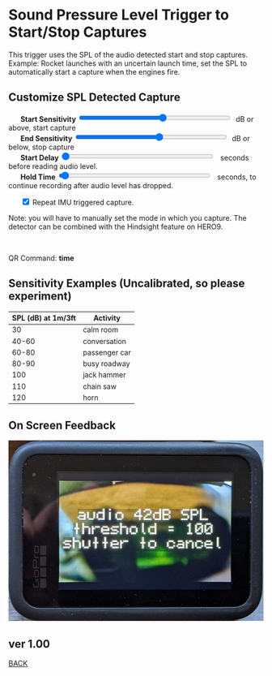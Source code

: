<script src="../../jquery.min.js"></script>
<script src="../../qrcodeborder.js"></script>
<style>
        #qrcode{
            width: 100%;
        }
        div{
            width: 100%;
            display: inline-block;
        }
</style>

# Sound Pressure Level Trigger to Start/Stop Captures

This trigger uses the SPL of the audio detected start and stop captures.  Example: Rocket launches with an uncertain launch time, set the SPL to automatically start a capture when the engines fire.

## Customize SPL Detected Capture

&nbsp;&nbsp;&nbsp;&nbsp;&nbsp;&nbsp;**Start Sensitivity** <input type="range" style="width: 300px;" id="snstvty" name="snstvty" min="30" max="120" value="80"><label for="snstvty"></label>&nbsp;&nbsp;<b id="snstvtytext"></b>dB or above, start capture<br>
&nbsp;&nbsp;&nbsp;&nbsp;&nbsp;&nbsp;**End Sensitivity** <input type="range" style="width: 300px;" id="esnstvty" name="esnstvty" min="30" max="120" value="80"><label for="snstvty"></label>&nbsp;&nbsp;<b id="esnstvtytext"></b>dB or below, stop capture<br>
&nbsp;&nbsp;&nbsp;&nbsp;&nbsp;&nbsp;**Start Delay** <input type="range" style="width: 300px;" id="delay" name="delay" min="0" max="60" value="0"><label for="delay"></label>&nbsp;&nbsp;<b id="delaytext"></b> seconds before reading audio level.<br>
&nbsp;&nbsp;&nbsp;&nbsp;&nbsp;&nbsp;**Hold Time** <input type="range" style="width: 300px;" id="hold" name="hold" min="0" max="300" value="5"><label for="hold"></label>&nbsp;&nbsp;<b id="holdtext"></b> seconds, to continue recording after audio level has dropped.<br> 

&nbsp;&nbsp;&nbsp;&nbsp;&nbsp;&nbsp;<input type="checkbox" id="repeat" name="repeat" checked> 
<label for="repeat">Repeat IMU triggered capture.</label><br>

Note: you will have to manually set the mode in which you capture.  The detector can be combined with the Hindsight feature on HERO9. 
 
<center>
<div id="qrcode"></div>
<br>
</center>

QR Command: <b id="qrtext">time</b><br>

## Sensitivity Examples (Uncalibrated, so please experiment)

| SPL (dB) at 1m/3ft | Activity         |
|--------------------|------------------|
| 30                 | calm room        |
| 40-60              | conversation     |
| 60-80              | passenger car    |
| 80-90              | busy roadway     |
| 100                | jack hammer      |
| 110                | chain saw        |
| 120                | horn             |

## On Screen Feedback

![Feedback](feedback.jpg)

## ver 1.00
[BACK](..)

<script>
var once = true;
var qrcode;
var cmd = "oC";
var lasttimecmd = "";
var changed = true;

function dcmd(cmd, id) {
    var x;
	if(document.getElementById(id) !== null)
	{
		x = document.getElementById(id).checked;
		if( x === true)
			cmd = cmd + document.getElementById(id).value;
	}
	else
	{
	    var i;
		for (i = 1; i < 15; i++) { 
			var newid = id+i;
			if(document.getElementById(newid) !== null)
			{
				x = document.getElementById(newid).checked;
				if( x === true)
					cmd = cmd + document.getElementById(newid).value;
			}
		}
	}
	return cmd;
}

function makeQR() 
{	
  if(once === true)
  {
    qrcode = new QRCode(document.getElementById("qrcode"), 
    {
      text : "!oMBURN=\"\"",
      width : 360,
      height : 360,
      correctLevel : QRCode.CorrectLevel.M
    });
    once = false;
  }
}

function timeLoop()
{
  if(document.getElementById("snstvty") !== null)
  {
	var snstvty = parseInt(document.getElementById("snstvty").value);	
	document.getElementById("snstvtytext").innerHTML = snstvty;
	
	var esnstvty = parseInt(document.getElementById("esnstvty").value);	
	document.getElementById("esnstvtytext").innerHTML = esnstvty;	
		
	var delay = parseInt(document.getElementById("delay").value);	
	document.getElementById("delaytext").innerHTML = delay;	
	
	var hold = parseInt(document.getElementById("hold").value);	
	document.getElementById("holdtext").innerHTML = hold;	
		
	cmd = "!SD" + snstvty;
	
	if(esnstvty != snstvty) cmd = cmd + "-" + esnstvty;
	if(delay > 0) cmd = cmd + 'D' + delay;
	if(hold > 0) cmd = cmd + 'H' + hold;	
	
    if(document.getElementById("repeat") !== null)
    {
      if(document.getElementById("repeat").checked === true)
      {
        cmd = cmd + "!R";
      }
    }
  }
  
  qrcode.clear(); 
  qrcode.makeCode(cmd);
  
  if(cmd != lasttimecmd)
  {
	changed = true;
	lasttimecmd = cmd;
  }
	
  if(changed === true)
  {
	document.getElementById("qrtext").innerHTML = cmd;
	changed = false;
  }
  
  var t = setTimeout(timeLoop, 100);
}

function myReloadFunction() {
  location.reload();
}

makeQR();
timeLoop();


</script>

